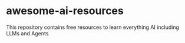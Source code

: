 # awesome-ai-resources

This repository contains free resources to learn everything AI including LLMs and Agents
